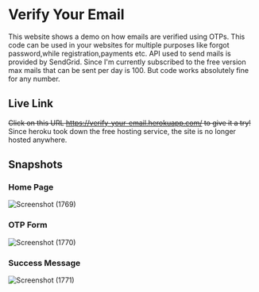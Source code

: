 # Verify Your Email
This website shows a demo on how emails are verified using OTPs. This code can be used in your websites for multiple purposes like forgot password,while registration,payments etc. API used to send mails is provided by SendGrid. Since I'm currently subscribed to the free version max mails that can be sent per day is 100. But code works absolutely fine for any number.

## Live Link 
~~Click on this URL https://verify-your-email.herokuapp.com/ to give it a try!~~  
Since heroku took down the free hosting service, the site is no longer hosted anywhere.

## Snapshots
### Home Page
![Screenshot (1769)](https://user-images.githubusercontent.com/65860350/180044346-94bd9fe3-f946-478b-9acc-ea8a6ac01d51.png)

### OTP Form
![Screenshot (1770)](https://user-images.githubusercontent.com/65860350/180044364-a6976737-77c5-47dd-ad65-1db2419636c9.png)

### Success Message
![Screenshot (1771)](https://user-images.githubusercontent.com/65860350/180044383-b3bc63ab-775e-4742-b5b0-4ade7671e5f9.png)
